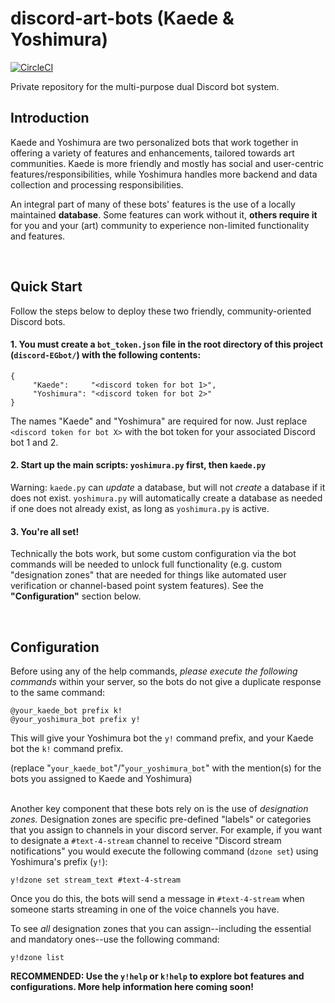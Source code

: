 # discord-art-bots (Kaede & Yoshimura)

[![CircleCI](https://circleci.com/gh/Jtheowl/discord-EGbot.svg?style=shield&circle-token=de715f375b3a6b4788f9cb094ffbccba0713f925)](https://circleci.com/gh/Jtheowl/discord-EGbot)

Private repository for the multi-purpose dual Discord bot system. 


## Introduction
Kaede and Yoshimura are two personalized bots that work together in offering a variety of features and enhancements, tailored towards art communities. Kaede is more friendly and mostly has social and user-centric features/responsibilities, while Yoshimura handles more backend and data collection and processing responsibilities.

An integral part of many of these bots' features is the use of a locally maintained **database**. Some features can work without it, **others require it** for you and your (art) community to experience non-limited functionality and features.


&nbsp;
## Quick Start
Follow the steps below to deploy these two friendly, community-oriented Discord bots.

#### 1. You must create a `bot_token.json` file in the root directory of this project (`discord-EGbot/`) with the following contents:
```
{ 
     "Kaede":     "<discord token for bot 1>",
     "Yoshimura": "<discord token for bot 2>"
}
 ```
The names "Kaede" and "Yoshimura" are required for now. Just replace `<discord token for bot X>` with the bot token for your associated Discord bot 1 and 2.

#### 2. Start up the main scripts: `yoshimura.py` first, then `kaede.py`
Warning: `kaede.py` can _update_ a database, but will not _create_ a database if it does not exist. `yoshimura.py` will automatically create a database as needed if one does not already exist, as long as `yoshimura.py` is active.

#### 3. You're all set!
Technically the bots work, but some custom configuration via the bot commands will be needed to unlock full functionality (e.g. custom "designation zones" that are needed for things like automated user verification or channel-based point system features). See the **"Configuration"** section below.


&nbsp;
## Configuration
Before using any of the help commands, _please execute the following commands_ within your server, so the bots do not give a duplicate response to the same command:
```
@your_kaede_bot prefix k!
@your_yoshimura_bot prefix y!
```
This will give your Yoshimura bot the `y!` command prefix, and your Kaede bot the `k!` command prefix.

(replace "`your_kaede_bot`"/"`your_yoshimura_bot`" with the mention(s) for the bots you assigned to Kaede and Yoshimura)

\
Another key component that these bots rely on is the use of _designation zones._ Designation zones are specific pre-defined "labels" or categories that you assign to channels in your discord server. For example, if you want to designate a `#text-4-stream` channel to receive "Discord stream notifications" you would execute the following command (`dzone set`) using Yoshimura's prefix (`y!`):
```
y!dzone set stream_text #text-4-stream
```

Once you do this, the bots will send a message in `#text-4-stream` when someone starts streaming in one of the voice channels you have.

To see _all_ designation zones that you can assign--including the essential and mandatory ones--use the following command:
```
y!dzone list
```

**RECOMMENDED: Use the `y!help` or `k!help` to explore bot features and configurations. More help information here coming soon!**
